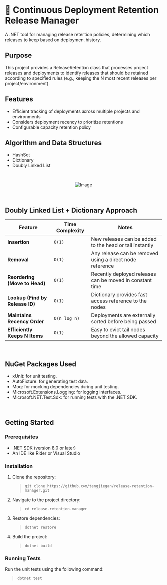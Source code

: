 # 🚨 Continuous Deployment Retention Release Manager

A .NET tool for managing release retention policies, determining which releases to keep based on deployment history.

## Purpose

This project provides a ReleaseRetention class that processes project releases and deployments to identify releases that should be retained according to specified rules (e.g., keeping the N most recent releases per project/environment).

## Features

- Efficient tracking of deployments across multiple projects and environments
- Considers deployment recency to prioritize retentions
- Configurable capacity retention policy


## Algorithm and Data Structures

- HashSet
- Dictionary
- Doubly Linked List

<br>

<p align="center">
  <img src="https://github.com/user-attachments/assets/550772be-b514-4837-8709-3286a31738b3" alt="Image" />
</p>

<br>


## Doubly Linked List + Dictionary Approach

<div align="center">

| Feature                          | Time Complexity    | Notes                                                                 |
|----------------------------------|--------------------|-----------------------------------------------------------------------|
| **Insertion**                    | `O(1)`             | New releases can be added to the head or tail instantly               |
| **Removal**                      | `O(1)`             | Any release can be removed using a direct node reference              |
| **Reordering (Move to Head)**    | `O(1)`             | Recently deployed releases can be moved in constant time              |
| **Lookup (Find by Release ID)**  | `O(1)`             | Dictionary provides fast access reference to the nodes                |
| **Maintains Recency Order**      | `O(n log n)`       | Deployments are externally sorted before being passed                 |
| **Efficiently Keeps N Items**    | `O(1)`             | Easy to evict tail nodes beyond the allowed capacity                  |

</div>

<br>

## NuGet Packages Used

- xUnit: for unit testing.
- AutoFixture: for generating test data.
- Moq: for mocking dependencies during unit testing.
- Microsoft.Extensions.Logging: for logging interfaces.
- Microsoft.NET.Test.Sdk: for running tests with the .NET SDK.

<br>

## Getting Started

### Prerequisites

- .NET SDK (version 8.0 or later)
- An IDE like Rider or Visual Studio


### Installation

1. Clone the repository:

    >  `git clone https://github.com/tengjiegan/release-retention-manager.git`

2. Navigate to the project directory:

    >  `cd release-retention-manager`

3. Restore dependencies:

    >  `dotnet restore`

4. Build the project:

    >  `dotnet build`


### Running Tests

Run the unit tests using the following command:

>  `dotnet test`
